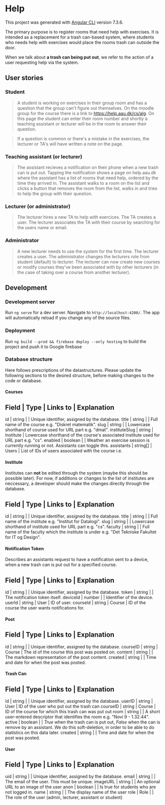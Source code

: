 # Help

This project was generated with [Angular CLI](https://github.com/angular/angular-cli) version 7.3.6.

The primary purpose is to register rooms that need help with exercises.
It is intended as a replacement for a trash can-based system, where students who needs help with exercises would place the rooms trash can outside the door.

When we talk about **a trash can being put out**, we refer to the action of a user requesting help via the system.

## User stories

### Student

> A student is working on exercises in their group room and has a question that the group can't figure out themselves.
  On the moodle group for the course there is a link to https://help.aau.dk/cs/alg.
  On this page the student can enter their room number and shortly a teaching assistant or lecturer will be in the room to answer their question.

> If a question is common or there's a mistake in the exercises, the lecturer or TA's will have written a note on the page.

### Teaching assistant (or lecturer)

> The assistant recieves a notification on their phone when a new trash can is put out.
  Tapping the notification shows a page on help.aau.dk where the assistant has a list of rooms that need help, ordered by the time they arrived in.
  The assistant walks to a room on the list and clicks a button that removes the room from the list, walks in and tries to help the group with their question.

### Lecturer (or administrator)

> The lecturer hires a new TA to help with exercices.
  The TA creates a user.
  The lecturer associates the TA with their course by searching for the users name or email.

### Administrator

> A new lecturer needs to use the system for the first time.
  The lecturer creates a user.
  The administrator changes the lecturers role from student (default) to lecturer.
  The lecturer can now create new courses or modify courses they've been associated with by other lecturers (in the case of taking over a course from another lecturer).

## Development

### Development server

Run `ng serve` for a dev server. Navigate to `http://localhost:4200/`. The app will automatically reload if you change any of the source files.

### Deployment

Run `ng build --prod && firebase deploy --only hosting` to build the project and push it to Google firebase

### Database structure

Here follows prescriptions of the datastructures.
Please update the following sections to the desired structure, before making changes to the code or database.

#### Courses

Field         | Type     | Links to  | Explanation
--------------------------------------------------
id            | string   |           | Unique identifier, assigned by the database.
title         | string   |           | Full name of the course e.g. "Diskret matematik".
slug          | string   |           | Lowercase shorthand of course used for URL part e.g. "dmat".
instituteSlug | string   | Institute | Lowercase shorthand of the course's associated institute used for URL part e.g. "cs".
enabled       | boolean  |           | Weather an exercise session is currently running or not. Assistants can toggle this.
assistants    | string[] | Users     | List of IDs of users associated with the course i.e. 

#### Institute

Institutes can **not** be edited through the system (maybe this should be possible later).
For now, if additions or changes to the list of institutes are neccessary, a developer should make the changes directly through the database.

Field         | Type     | Links to  | Explanation
--------------------------------------------------
id            | string   |           | Unique identifier, assigned by the database.
title         | string   |           | Full name of the institute e.g. "Institut for Datalogi".
slug          | string   |           | Lowercase shorthand of institute used for URL part e.g. "cs".
faculty       | string   |           | Full name of the faculty which the institute is under e.g. "Det Tekniske Fakultet for IT og Design".

#### Notification Token

Describes an assistants request to have a notification sent to a device, when a new trash can is put out for a specified course.

Field         | Type     | Links to  | Explanation
--------------------------------------------------
id            | string   |           | Unique identifier, assigned by the database.
token         | string   |           | The notification token itself.
deviceId      | number   |           | Identifier of the device.
userId        | string   | User      | ID of user.
courseId      | string   | Course    | ID of the course the user wants notifications for.

#### Post

Field         | Type     | Links to  | Explanation
--------------------------------------------------
id            | string   |           | Unique identifier, assigned by the database.
courseID      | string   | Course    | The id of the course this post was posted on.
content       | string   |           | The markdown representation of the post content.
created       | string   |           | Time and date for when the post was posted.

#### Trash Can

Field         | Type     | Links to  | Explanation
--------------------------------------------------
id            | string   |           | Unique identifier, assigned by the database.
userID        | string   | User      | ID of the user who put out the trash can
courseID      | string   | Course    | ID of the course for which this trash can was put out
room          | string   |           | A short user-entered descriptor that identifies the room e.g. "Novi 9 - 1.32.44".
active        | boolean  |           | *True* when the trash can is put out, *False* when the can is remove by an assistant. We do this soft-deletion, in order to be able to do statistics on this data later.
created       | string   |           | Time and date for when the post was posted.

#### User

Field         | Type     | Links to  | Explanation
--------------------------------------------------
uid           | string   |           | Unique identifier, assigned by the database.
email         | string   |           | The email of the user. This must be unique.
imageURL      | string   |           | An optional URL to an image of the user
anon          | boolean  |           | Is true for students who are not logged in.
name          | string   |           | The display name of the user
role          | Role     |           | The role of the user (admin, lecturer, assistant or student)
